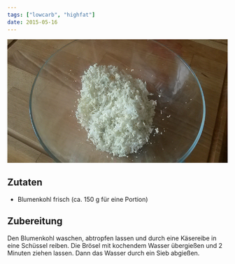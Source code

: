 ```yaml
---
tags: ["lowcarb", "highfat"]
date: 2015-05-16
---
```


![](../img/blumenkohlreis.jpg)
## Zutaten
- Blumenkohl frisch (ca. 150 g für eine Portion)

## Zubereitung
Den Blumenkohl waschen, abtropfen lassen und durch eine Käsereibe in eine Schüssel reiben. Die Brösel mit kochendem Wasser übergießen und 2 Minuten ziehen lassen. Dann das Wasser durch ein Sieb abgießen.
